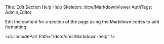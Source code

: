 Title: Edit Section Help Help
Skeleton: /dcw/MarkdownViewer
AuthTags: Admin,Editor

Edit the content for a section of the page using the Markdown codes to add formatting.

<dc.IncludePart Path="/dcm/cms/Markdown-help" />
